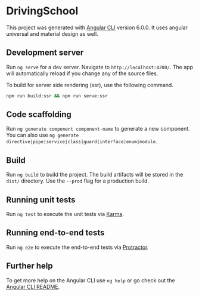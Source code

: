 # DrivingSchool

This project was generated with [Angular CLI](https://github.com/angular/angular-cli) version 6.0.0. It uses angular universal and material design as well.

## Development server

Run `ng serve` for a dev server. Navigate to `http://localhost:4200/`. The app will automatically reload if you change any of the source files.

To build for server side rendering (ssr), use the following command.

```bash
npm run build:ssr && npm run serve:ssr
```

## Code scaffolding

Run `ng generate component component-name` to generate a new component. You can also use `ng generate directive|pipe|service|class|guard|interface|enum|module`.

## Build

Run `ng build` to build the project. The build artifacts will be stored in the `dist/` directory. Use the `--prod` flag for a production build.

## Running unit tests

Run `ng test` to execute the unit tests via [Karma](https://karma-runner.github.io).

## Running end-to-end tests

Run `ng e2e` to execute the end-to-end tests via [Protractor](http://www.protractortest.org/).

## Further help

To get more help on the Angular CLI use `ng help` or go check out the [Angular CLI README](https://github.com/angular/angular-cli/blob/master/README.md).
